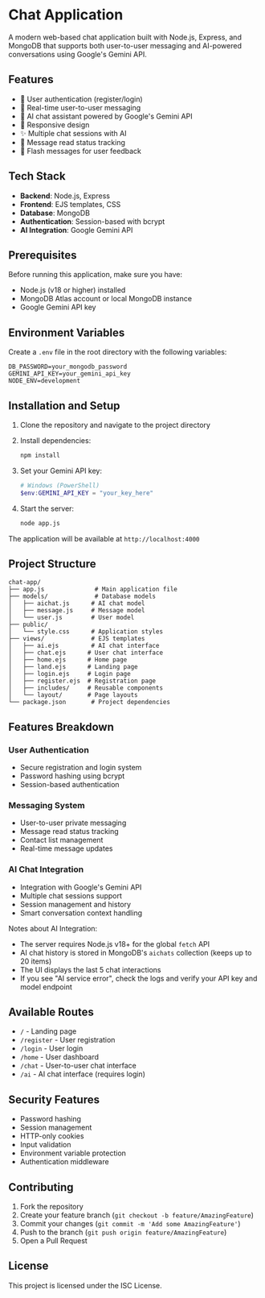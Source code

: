 # Chat Application

A modern web-based chat application built with Node.js, Express, and MongoDB that supports both user-to-user messaging and AI-powered conversations using Google's Gemini API.

## Features

- 🔐 User authentication (register/login)
- 💬 Real-time user-to-user messaging
- 🤖 AI chat assistant powered by Google's Gemini API
- 📱 Responsive design
- ✨ Multiple chat sessions with AI
- 📨 Message read status tracking
- 🚨 Flash messages for user feedback

## Tech Stack

- **Backend**: Node.js, Express
- **Frontend**: EJS templates, CSS
- **Database**: MongoDB
- **Authentication**: Session-based with bcrypt
- **AI Integration**: Google Gemini API

## Prerequisites

Before running this application, make sure you have:

- Node.js (v18 or higher) installed
- MongoDB Atlas account or local MongoDB instance
- Google Gemini API key

## Environment Variables

Create a `.env` file in the root directory with the following variables:

```
DB_PASSWORD=your_mongodb_password
GEMINI_API_KEY=your_gemini_api_key
NODE_ENV=development
```

## Installation and Setup

1. Clone the repository and navigate to the project directory

2. Install dependencies:
   ```bash
   npm install
   ```

3. Set your Gemini API key:
   ```powershell
   # Windows (PowerShell)
   $env:GEMINI_API_KEY = "your_key_here"
   ```

4. Start the server:
   ```bash
   node app.js
   ```

The application will be available at `http://localhost:4000`

## Project Structure

```
chat-app/
├── app.js              # Main application file
├── models/             # Database models
│   ├── aichat.js      # AI chat model
│   ├── message.js     # Message model
│   └── user.js        # User model
├── public/            
│   └── style.css      # Application styles
├── views/             # EJS templates
│   ├── ai.ejs         # AI chat interface
│   ├── chat.ejs      # User chat interface
│   ├── home.ejs      # Home page
│   ├── land.ejs      # Landing page
│   ├── login.ejs     # Login page
│   ├── register.ejs  # Registration page
│   ├── includes/     # Reusable components
│   └── layout/       # Page layouts
└── package.json       # Project dependencies
```

## Features Breakdown

### User Authentication
- Secure registration and login system
- Password hashing using bcrypt
- Session-based authentication

### Messaging System
- User-to-user private messaging
- Message read status tracking
- Contact list management
- Real-time message updates

### AI Chat Integration
- Integration with Google's Gemini API
- Multiple chat sessions support
- Session management and history
- Smart conversation context handling

Notes about AI Integration:
- The server requires Node.js v18+ for the global `fetch` API
- AI chat history is stored in MongoDB's `aichats` collection (keeps up to 20 items)
- The UI displays the last 5 chat interactions
- If you see "AI service error", check the logs and verify your API key and model endpoint

## Available Routes
- `/` - Landing page
- `/register` - User registration
- `/login` - User login
- `/home` - User dashboard
- `/chat` - User-to-user chat interface
- `/ai` - AI chat interface (requires login)

## Security Features

- Password hashing
- Session management
- HTTP-only cookies
- Input validation
- Environment variable protection
- Authentication middleware

## Contributing

1. Fork the repository
2. Create your feature branch (`git checkout -b feature/AmazingFeature`)
3. Commit your changes (`git commit -m 'Add some AmazingFeature'`)
4. Push to the branch (`git push origin feature/AmazingFeature`)
5. Open a Pull Request

## License

This project is licensed under the ISC License.
